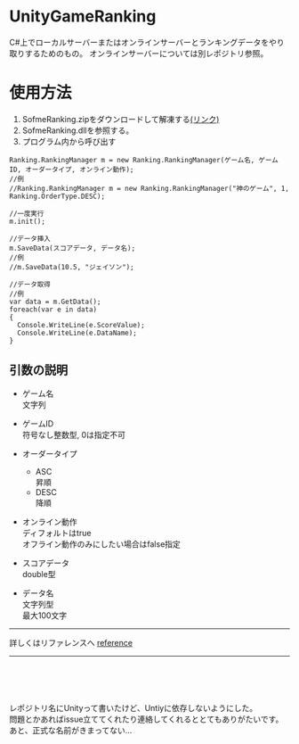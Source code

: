 # UnityGameRanking
C#上でローカルサーバーまたはオンラインサーバーとランキングデータをやり取りするためのもの。
オンラインサーバーについては別レポジトリ参照。

# 使用方法
1. SofmeRanking.zipをダウンロードして解凍する[(リンク)](https://github.com/sofmelauncher/UnityGameRanking/releases)
1. SofmeRanking.dllを参照する。
1. プログラム内から呼び出す

```
Ranking.RankingManager m = new Ranking.RankingManager(ゲーム名, ゲームID, オーダータイプ, オンライン動作);
//例
//Ranking.RankingManager m = new Ranking.RankingManager("神のゲーム", 1, Ranking.OrderType.DESC);

//一度実行
m.init();

//データ挿入
m.SaveData(スコアデータ, データ名);
//例
//m.SaveData(10.5, "ジェイソン");

//データ取得
//例
var data = m.GetData();
foreach(var e in data)
{
  Console.WriteLine(e.ScoreValue);
  Console.WriteLine(e.DataName);
}
```

## 引数の説明
- ゲーム名  
  文字列
- ゲームID  
  符号なし整数型, 0は指定不可
- オーダータイプ  
  - ASC  
  昇順
  - DESC  
  降順
- オンライン動作  
  ディフォルトはtrue  
  オフライン動作のみにしたい場合はfalse指定
  
- スコアデータ  
double型
- データ名  
文字列型  
最大100文字
---
詳しくはリファレンスへ
[reference](https://github.com/sofmelauncher/UnityGameRanking/tree/develop/reference)

---
<br><br><br><br>
レポジトリ名にUnityって書いたけど、Untiyに依存しないようにした。  
問題とかあればissue立ててくれたり連絡してくれるととてもありがたいです。  
あと、正式な名前がきまってない...
